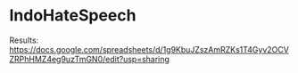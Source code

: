 # IndoHateSpeech

Results: https://docs.google.com/spreadsheets/d/1g9KbuJZszAmRZKs1T4Gyv2OCVZRPhHMZ4eg9uzTmGN0/edit?usp=sharing
